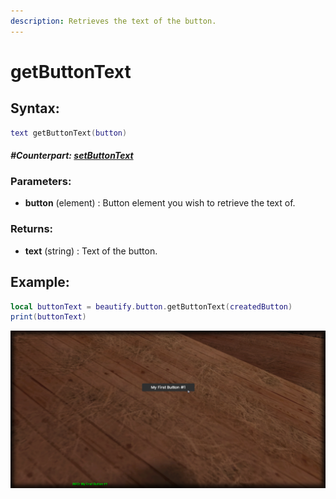 ```yaml
---
description: Retrieves the text of the button.
---
```


# getButtonText

## **Syntax:**

```lua
text getButtonText(button)
```

#### _**\#Counterpart:**_ [_**setButtonText**_](setbuttontext.md)

### **Parameters:**

* **button** \(element\) : Button element you wish to retrieve the text of.

### **Returns:**

* **text** \(string\) : Text of the button.

## **Example:**

```lua
local buttonText = beautify.button.getButtonText(createdButton)
print(buttonText)
```

![](../../.gitbook/assets/getbuttontext.png)

